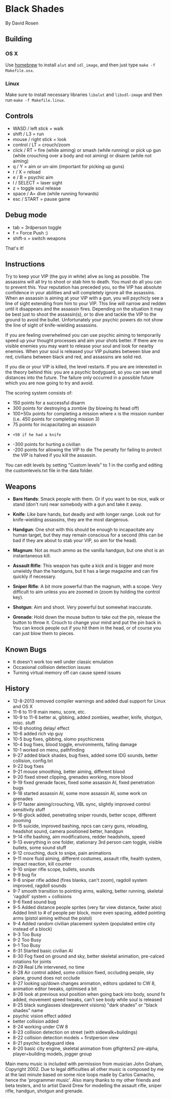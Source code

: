 # Black Shades
By David Rosen

## Building

### OS X

Use [homebrew](http://mxcl.github.com/homebrew/) to install `alut` and `sdl_image`, and then just type `make -f Makefile.osx`.

### Linux

Make sure to install necessary libraries `libalut` and `libsdl-image` and then run `make -f Makefile.linux`.

## Controls
* WASD / left stick = walk
* shift / L3 = run
* mouse / right stick = look
* control / LT = crouch/zoom
* click / RT = fire (while aiming) or smash (while running) or pick up gun (while crouching over a body and not aiming) or disarm (while not aiming)
* q / Y = aim or un-aim (important for picking up guns)
* r / X = reload
* e / B = psychic aim
* l / SELECT = laser sight
* z = toggle soul release
* space / A= dive (while running forwards)
* esc / START = pause game

## Debug mode

* tab = 3rdperson toggle
* f = Force Push :)
* shift-x = switch weapons

That's it!

## Instructions
Try to keep your VIP (the guy in white) alive as long as possible. The assassins will all try to shoot or stab him to death. You must do all you can to prevent this. Your reputation has preceded you, so the VIP has absolute confidence in your abilities and will completely ignore all the assassins. When an assassin is aiming at your VIP with a gun, you will psychicly see a line of sight extending from him to your VIP. This line will narrow and redden until it disappears and the assassin fires. Depending on the situation it may be best just to shoot the assassin(s), or to dive and tackle the VIP to the ground to avoid the bullet. Unfortunately your psychic powers do not show the line of sight of knife-wielding assassins.

If you are feeling overwhelmed you can use psychic aiming to temporarily speed up your thought processes and aim your shots better. If there are no visible enemies you may want to release your soul and look for nearby enemies. When your soul is released your VIP pulsates between blue and red, civilians between black and red, and assassins are solid red.

If you die or your VIP is killed, the level restarts. If you are are interested in the theory behind this: you are a psychic bodyguard, so you can see small distances into the future. The failure only occurred in a possible future which you are now going to try and avoid.

The scoring system consists of: 

* 150 points for a successful disarm
* 300 points for destroying a zombie (by blowing its head off)
* 100+50x points for completing a mission where x is the mission number (i.e. 450 points for completing mission 3)
* 75 points for incapacitating an assassin
*     +50 if he had a knife
* -300 points for hurting a civilian
* -200 points for allowing the VIP to die
The penalty for failing to protect the VIP is halved if you kill the assassin.

You can edit levels by setting "Custom levels" to 1 in the config and editing the customlevels.txt file in the data folder.

## Weapons
* **Bare Hands**: Smack people with them. Or if you want to be nice, walk or stand (don't run) near somebody with a gun and take it away.

* **Knife**: Like bare hands, but deadly and with longer range. Look out for knife-wielding assassins, they are the most dangerous.

* **Handgun**: One shot with this should be enough to incapacitate any human target, but they may remain conscious for a second (this can be bad if they are about to stab your VIP, so aim for the head).

* **Magnum**:  Not as much ammo as the vanilla handgun, but one shot is an instantaneous kill.

* **Assault Rifle**: This weapon has quite a kick and is bigger and more unwieldy than the handguns, but it has a large magazine and can fire quickly if necessary.

* **Sniper Rifle**: A bit more powerful than the magnum, with a scope. Very difficult to aim unless you are zoomed in (zoom by holding the control key).

* **Shotgun**: Aim and shoot. Very powerful but somewhat inaccurate.

* **Grenade**: Hold down the mouse button to take out the pin, release the button to throw it. Crouch to change your mind and put the pin back in. You can knock people out if you hit them in the head, or of course you can just blow them to pieces.

## Known Bugs

* It doesn't work too well under classic emulation
* Occasional collision detection issues
* Turning virtual memory off can cause speed issues

## History
* 12-8-2013 removed compiler warnings and added dual support for Linux and OS X
* 11-6 to 11-9 main menu, score, etc.
* 10-9 to 11-6 better ai, gibbing, added zombies, weather, knife, shotgun, misc. stuff
* 10-8 shooting delay/ effect
* 10-6 added rich vip guy
* 10-5 bug fixes, gibbing, slomo psychicness
* 10-4 bug fixes, blood toggle, environments, falling damage
* 10-1 worked on menu, pathfinding
* 9-27 added black shades, bug fixes, added some IDG sounds, better collision, config.txt
* 9-22 bug fixes
* 9-21 mouse smoothing, better aiming, different blood
* 9-20 fixed street clipping, grenades working, more blood
* 9-19 fixed grenade faces, fixed some assassin AI, fixed penetration bugs
* 9-18 started assassin AI, some more assassin AI, some work on grenades
* 9-17 faster aiming/crouching, VBL sync, slightly improved control sensitivity stuff
* 9-16 glock added, penetrating sniper rounds, better scope, different zooming
* 9-15 suicide, improved bashing, npcs can carry guns, reloading, headshot sound, camera positioned better, handgun
* 9-14 rifle bashing, aim modifications, redder headshots, speed
* 9-13 everything in one folder, stationary 3rd person cam toggle, visible bullets, some sound stuff
* 9-12 crouching, duck to snipe, pain animations
* 9-11 more fluid aiming, different costumes, assault rifle, health system, impact reaction, kill counter
* 9-10 sniper rifle scope, bullets, sounds
* 9-9 bug fix
* 9-8 sniper rifle added (fires blanks, can't zoom), ragdoll system improved, ragdoll sounds
* 9-7 smooth transition to pointing arms, walking, better running, skeletal 'ragdoll' system + collisions
* 9-6 fixed sound bug
* 9-5 Added distance people sprites (very far view distance, faster also) Added limit to # of people per block, more even spacing, added pointing arms (pistol aiming without the pistol)
* 9-4 Added random civilian placement system (populated entire city instead of a block)
* 9-3 Too Busy
* 9-2 Too Busy
* 9-1 Too Busy
* 8-31 Started basic civilian AI
* 8-30 Fog fixed on ground and sky, better skeletal animation, pre-calced rotations for joints
* 8-29 Real Life intervened, no time
* 8-28 Air control added, some collision fixed, occluding people, sky plane, ground does not occlude
* 8-27 looking up/down changes animation, editors updated to CW 8, animation editor tweaks, optimised a bit
* 8-26 look at previous soul position when going back into body, sound fx added, movement speed tweaks, can't see body while soul is released
* 8-25 black sunglasses idea(prevent visions) "dark shades" or "black shades" name 
* psychic vision effect added
* better collision added
* 8-24 working under CW 8
* 8-23 collision detection on street (with sidewalk+buildings)
* 8-22 collision detection models + firstperson view
* 8-21 psychic bodyguard idea
* 8-20 basic city engine, skeletal animation from glfighters2 pre-alpha, player+building models, jogger group

Main menu music is included with permission from musician John Graham, Copyright 2002.
Due to legal difficulties all other music is composed by me at the last minute based on some nice loops made by Carlos Camacho, hence the 'programmer music'.
Also many thanks to my other friends and beta testers, and to artist David Drew for modelling the assault rifle, sniper rifle, handgun, shotgun and grenade.
